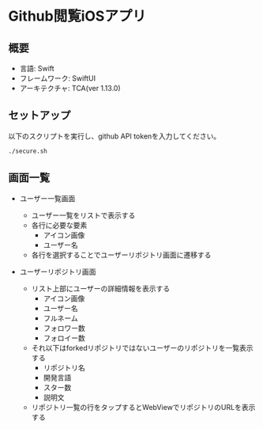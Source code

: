 # Github閲覧iOSアプリ

## 概要
- 言語: Swift
- フレームワーク: SwiftUI
- アーキテクチャ: TCA(ver 1.13.0)

## セットアップ
以下のスクリプトを実行し、github API tokenを入力してください。
```sh
./secure.sh
```

## 画面一覧
- ユーザー一覧画面
    - ユーザー一覧をリストで表示する
    - 各行に必要な要素
        - アイコン画像
        - ユーザー名
    - 各行を選択することでユーザーリポジトリ画面に遷移する

- ユーザーリポジトリ画面
    - リスト上部にユーザーの詳細情報を表示する
        - アイコン画像
        - ユーザー名
        - フルネーム
        - フォロワー数
        - フォロイー数
    - それ以下はforkedリポジトリではないユーザーのリポジトリを一覧表示する
        - リポジトリ名
        - 開発言語
        - スター数
        - 説明文
    - リポジトリ一覧の行をタップするとWebViewでリポジトリのURLを表示する